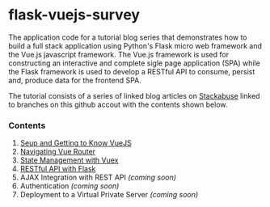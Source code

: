 # flask-vuejs-survey

The application code for a tutorial blog series that demonstrates how to build a full stack application using Python's Flask micro web framework and the Vue.js javascript framework.  The Vue.js framework is used for constructing an interactive and complete sigle page application (SPA) while the Flask framework is used to develop a RESTful API to consume, persist and, produce data for the frontend SPA.

The tutorial consists of a series of linked blog articles on [Stackabuse](http://stackabuse.com/) linked to branches on this github accout with the contents shown below.

### Contents

1. [Seup and Getting to Know VueJS](https://github.com/amcquistan/flask-vuejs-survey/tree/FirstPost)
2. [Navigating Vue Router](https://github.com/amcquistan/flask-vuejs-survey/tree/SecondPost)
3. [State Management with Vuex](https://github.com/amcquistan/flask-vuejs-survey/tree/ThirdPost)
4. [RESTful API with Flask](https://github.com/amcquistan/flask-vuejs-survey/tree/FourthPost)
5. AJAX Integration with REST API _(coming soon)_
6. Authentication _(coming soon)_
7. Deployment to a Virtual Private Server _(coming soon)_
 
